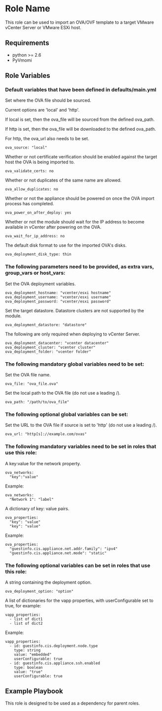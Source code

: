 Role Name
=========

This role can be used to import an OVA/OVF template to a target VMware vCenter Server or VMware ESXi host.

Requirements
------------

- python >= 2.6
- PyVmomi

Role Variables
--------------

### Default variables that have been defined in defaults/main.yml

  Set where the OVA file should be sourced.

  Current options are 'local' and 'http'.

  If local is set, then the ova_file will be sourced from the defined ova_path.

  If http is set, then the ova_file will be downloaded to the defined ova_path.

  For http, the ova_url also needs to be set.
  ```
  ova_source: "local"
  ```

  Whether or not certificate verification should be enabled against the target host the OVA is being imported to.
  ```
  ova_validate_certs: no
  ```

  Whether or not duplicates of the same name are allowed.
  ```
  ova_allow_duplicates: no
  ```

  Whether or not the appliance should be powered on once the OVA import process has completed.
  ```
  ova_power_on_after_deploy: yes
  ```

  Whether or not the module should wait for the IP address to become available in vCenter after powering on the OVA.
  ```
  ova_wait_for_ip_address: no
  ```

  The default disk format to use for the imported OVA's disks.
  ```
  ova_deployment_disk_type: thin
  ```

### The following parameters need to be provided, as extra vars, group_vars or host_vars:

  Set the OVA deployment variables.
  ```
  ova_deployment_hostname: "vcenter/esxi hostname"
  ova_deployment_username: "vcenter/esxi username"
  ova_deployment_password: "vcenter/esxi password"
  ```

  Set the target datastore. Datastore clusters are not supported by the module.
  ```
  ova_deployment_datastore: "datastore"
  ```

  The following are only required when deploying to vCenter Server.
  ```
  ova_deployment_datacenter: "vcenter datacenter"
  ova_deployment_cluster: "vcenter cluster"
  ova_deployment_folder: "vcenter folder"
  ```

### The following mandatory global variables need to be set:

  Set the OVA file name.
  ```
  ova_file: "ova_file.ova"
  ```

  Set the local path to the OVA file (do not use a leading /).
  ```
  ova_path: "/path/to/ova_file"
  ```

### The following optional global variables can be set:

  Set the URL to the OVA file if source is set to 'http' (do not use a leading /).
  ```
  ova_url: "http[s]://example.com/ovas"
  ```

### The following mandatory variables need to be set in roles that use this role:

  A key:value for the network property.
  ```
  ova_networks:
    "key":"value"
  ```
  Example:
  ```
  ova_networks:
    "Network 1": "label"
  ```

  A dictionary of key: value pairs.
  ```
  ova_properties:
    "key": "value"
    "key": "value"
  ```
  Example:
  ```
  ova_properties:
    "guestinfo.cis.appliance.net.addr.family": "ipv4"
    "guestinfo.cis.appliance.net.mode": "static"
  ```

### The following optional variables can be set in roles that use this role:

  A string containing the deployment option.
  ```
  ova_deployment_option: "option"
  ```

  A list of dictionaries for the vapp properties, with userConfigurable set to true, for example:
  ```
  vapp_properties: 
    - list of dict1
    - list of dict2
  ```
  Example:
  ```
  vapp_properties:
    - id: guestinfo.cis.deployment.node.type
      type: string
      value: "embedded"
      userConfigurable: true
    - id: guestinfo.cis.appliance.ssh.enabled
      type: boolean
      value: "true"
      userConfigurable: true
  ```

Example Playbook
----------------

This role is designed to be used as a dependency for parent roles.